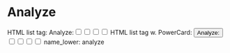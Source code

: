 # Analyze

HTML list tag: <tr><td>Analyze:</td><td><input type="checkbox" name="attr_analyze" value="1"><span class="checkmark"></span></td><td><input type="checkbox" name="attr_analyze" value="2"><span class="checkmark"></span></td><td><input type="checkbox" name="attr_analyze" value="3"><span class="checkmark"></span></td><td><input type="checkbox" name="attr_analyze" value="4"><span class="checkmark"></span></td></tr>
HTML list tag w. PowerCard: <tr><td><button class="txt-btn" type="roll" value="!power {{
--name|@{name} - Analyze
--Result Set| [[ [$skill|XPND] @{BAMF|challenge}d@{analyze}>4]]
--Hits|[^skill.ss]
--1s|[^skill.ones]
--format|skillcheck
}}">Analyze:</button></td><td><input type="checkbox" name="attr_analyze" value="6"><span class="checkmark"></span></td><td><input type="checkbox" name="attr_analyze" value="8"><span class="checkmark"></span></td><td><input type="checkbox" name="attr_analyze" value="10"><span class="checkmark"></span></td><td><input type="checkbox" name="attr_analyze" value="12"><span class="checkmark"></span></td></tr>
name_lower: analyze